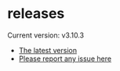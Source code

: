 # releases

Current version: v3.10.3

* [The latest version](https://github.com/inkdropapp/releases/releases/latest)
* [Please report any issue here](https://github.com/inkdropapp/forum)

